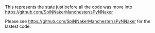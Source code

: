 This represents the state just before all the code was move into https://github.com/SpiNNakerManchester/sPyNNaker

Please see https://github.com/SpiNNakerManchester/sPyNNaker for the lastest code.